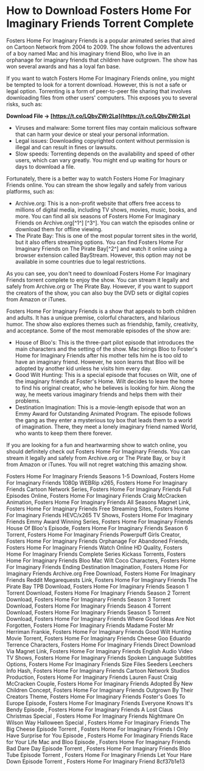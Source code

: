 # How to Download Fosters Home For Imaginary Friends Torrent Complete
 
Fosters Home For Imaginary Friends is a popular animated series that aired on Cartoon Network from 2004 to 2009. The show follows the adventures of a boy named Mac and his imaginary friend Bloo, who live in an orphanage for imaginary friends that children have outgrown. The show has won several awards and has a loyal fan base.
 
If you want to watch Fosters Home For Imaginary Friends online, you might be tempted to look for a torrent download. However, this is not a safe or legal option. Torrenting is a form of peer-to-peer file sharing that involves downloading files from other users' computers. This exposes you to several risks, such as:
 
**Download File → [https://t.co/LQbvZWr2Lp](https://t.co/LQbvZWr2Lp)**


 
- Viruses and malware: Some torrent files may contain malicious software that can harm your device or steal your personal information.
- Legal issues: Downloading copyrighted content without permission is illegal and can result in fines or lawsuits.
- Slow speeds: Torrenting depends on the availability and speed of other users, which can vary greatly. You might end up waiting for hours or days to download a file.

Fortunately, there is a better way to watch Fosters Home For Imaginary Friends online. You can stream the show legally and safely from various platforms, such as:

- Archive.org: This is a non-profit website that offers free access to millions of digital media, including TV shows, movies, music, books, and more. You can find all six seasons of Fosters Home For Imaginary Friends on Archive.org[^1^] [^3^]. You can watch the episodes online or download them for offline viewing.
- The Pirate Bay: This is one of the most popular torrent sites in the world, but it also offers streaming options. You can find Fosters Home For Imaginary Friends on The Pirate Bay[^2^] and watch it online using a browser extension called BayStream. However, this option may not be available in some countries due to legal restrictions.

As you can see, you don't need to download Fosters Home For Imaginary Friends torrent complete to enjoy the show. You can stream it legally and safely from Archive.org or The Pirate Bay. However, if you want to support the creators of the show, you can also buy the DVD sets or digital copies from Amazon or iTunes.
  
Fosters Home For Imaginary Friends is a show that appeals to both children and adults. It has a unique premise, colorful characters, and hilarious humor. The show also explores themes such as friendship, family, creativity, and acceptance. Some of the most memorable episodes of the show are:

- House of Bloo's: This is the three-part pilot episode that introduces the main characters and the setting of the show. Mac brings Bloo to Foster's Home for Imaginary Friends after his mother tells him he is too old to have an imaginary friend. However, he soon learns that Bloo will be adopted by another kid unless he visits him every day.
- Good Wilt Hunting: This is a special episode that focuses on Wilt, one of the imaginary friends at Foster's Home. Wilt decides to leave the home to find his original creator, who he believes is looking for him. Along the way, he meets various imaginary friends and helps them with their problems.
- Destination Imagination: This is a movie-length episode that won an Emmy Award for Outstanding Animated Program. The episode follows the gang as they enter a mysterious toy box that leads them to a world of imagination. There, they meet a lonely imaginary friend named World, who wants to keep them there forever.

If you are looking for a fun and heartwarming show to watch online, you should definitely check out Fosters Home For Imaginary Friends. You can stream it legally and safely from Archive.org or The Pirate Bay, or buy it from Amazon or iTunes. You will not regret watching this amazing show.
 
Fosters Home For Imaginary Friends Seasons 1-5 Download,  Fosters Home For Imaginary Friends 1080p WEBRip x265,  Fosters Home For Imaginary Friends Cartoon Network Series,  Fosters Home For Imaginary Friends Full Episodes Online,  Fosters Home For Imaginary Friends Craig McCracken Animation,  Fosters Home For Imaginary Friends All Seasons Magnet Link,  Fosters Home For Imaginary Friends Free Streaming Sites,  Fosters Home For Imaginary Friends HEVC/x265 TV Shows,  Fosters Home For Imaginary Friends Emmy Award Winning Series,  Fosters Home For Imaginary Friends House Of Bloo's Episode,  Fosters Home For Imaginary Friends Season 6 Torrent,  Fosters Home For Imaginary Friends Powerpuff Girls Creator,  Fosters Home For Imaginary Friends Orphanage For Abandoned Friends,  Fosters Home For Imaginary Friends Watch Online HD Quality,  Fosters Home For Imaginary Friends Complete Series Kickass Torrents,  Fosters Home For Imaginary Friends Bloo Mac Wilt Coco Characters,  Fosters Home For Imaginary Friends Ending Destination Imagination,  Fosters Home For Imaginary Friends Archive.org Free Download,  Fosters Home For Imaginary Friends Reddit Megarequests Link,  Fosters Home For Imaginary Friends The Pirate Bay TPB Download,  Fosters Home For Imaginary Friends Season 1 Torrent Download,  Fosters Home For Imaginary Friends Season 2 Torrent Download,  Fosters Home For Imaginary Friends Season 3 Torrent Download,  Fosters Home For Imaginary Friends Season 4 Torrent Download,  Fosters Home For Imaginary Friends Season 5 Torrent Download,  Fosters Home For Imaginary Friends Where Good Ideas Are Not Forgotten,  Fosters Home For Imaginary Friends Madame Foster Mr Herriman Frankie,  Fosters Home For Imaginary Friends Good Wilt Hunting Movie Torrent,  Fosters Home For Imaginary Friends Cheese Goo Eduardo Terrence Characters,  Fosters Home For Imaginary Friends Direct Download Via Magnet Link,  Fosters Home For Imaginary Friends English Audio Video TV Shows,  Fosters Home For Imaginary Friends Spoken Language Subtitles Options,  Fosters Home For Imaginary Friends Size Files Seeders Leechers Info Hash,  Fosters Home For Imaginary Friends Cartoon Network Studios Production,  Fosters Home For Imaginary Friends Lauren Faust Craig McCracken Couple,  Fosters Home For Imaginary Friends Adopted By New Children Concept,  Fosters Home For Imaginary Friends Outgrown By Their Creators Theme,  Fosters Home For Imaginary Friends Foster's Goes To Europe Episode,  Fosters Home For Imaginary Friends Everyone Knows It's Bendy Episode ,  Fosters Home For Imaginary Friends A Lost Claus Christmas Special ,  Fosters Home For Imaginary Friends Nightmare On Wilson Way Halloween Special ,  Fosters Home For Imaginary Friends The Big Cheese Episode Torrent ,  Fosters Home For Imaginary Friends I Only Have Surprise for You Episode ,  Fosters Home For Imaginary Friends Race for Your Life Mac and Bloo Episode ,  Fosters Home For Imaginary Friends Bad Dare Day Episode Torrent ,  Fosters Home For Imaginary Friends Bloo Tube Episode Torrent ,  Fosters Home For Imaginary Friends Let Your Hare Down Episode Torrent ,  Fosters Home For Imaginary Friend
 8cf37b1e13
 
